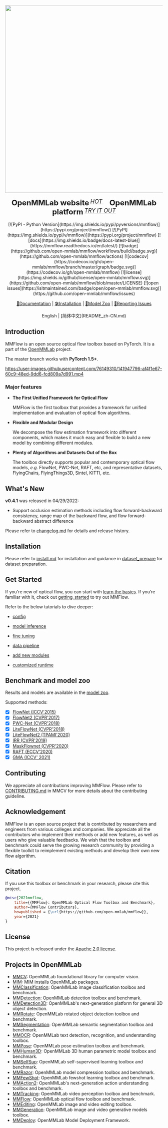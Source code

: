 <div align="center">
  <img src="resources/mmflow-logo.png" width="600"/>
    <div>&nbsp;</div>
  <div align="center">
    <b><font size="5">OpenMMLab website</font></b>
    <sup>
      <a href="https://openmmlab.com">
        <i><font size="4">HOT</font></i>
      </a>
    </sup>
    &nbsp;&nbsp;&nbsp;&nbsp;
    <b><font size="5">OpenMMLab platform</font></b>
    <sup>
      <a href="https://platform.openmmlab.com">
        <i><font size="4">TRY IT OUT</font></i>
      </a>
    </sup>
  </div>
  <div>&nbsp;</div>
  [![PyPI - Python Version](https://img.shields.io/pypi/pyversions/mmflow)](https://pypi.org/project/mmflow/)
  [![PyPI](https://img.shields.io/pypi/v/mmflow)](https://pypi.org/project/mmflow)
  [![docs](https://img.shields.io/badge/docs-latest-blue)](https://mmflow.readthedocs.io/en/latest/)
  [![badge](https://github.com/open-mmlab/mmflow/workflows/build/badge.svg)](https://github.com/open-mmlab/mmflow/actions)
  [![codecov](https://codecov.io/gh/open-mmlab/mmflow/branch/master/graph/badge.svg)](https://codecov.io/gh/open-mmlab/mmflow)
  [![license](https://img.shields.io/github/license/open-mmlab/mmflow.svg)](https://github.com/open-mmlab/mmflow/blob/master/LICENSE)
  [![open issues](https://isitmaintained.com/badge/open/open-mmlab/mmflow.svg)](https://github.com/open-mmlab/mmflow/issues)

[📘Documentation](https://mmflow.readthedocs.io/en/latest/) |
[🛠️Installation](https://mmflow.readthedocs.io/en/latest/install.html) |
[👀Model Zoo](https://mmflow.readthedocs.io/en/latest/model_zoo.html) |
[🤔Reporting Issues](https://mmflow.readthedocs.io/en/latest/issues/new/choose)

</div>

<div align="center">
English | [简体中文](README_zh-CN.md)
</div>

## Introduction

MMFlow is an open source optical flow toolbox based on PyTorch. It is a part of the [OpenMMLab](https://openmmlab.com/) project.

The master branch works with **PyTorch 1.5+**.

https://user-images.githubusercontent.com/76149310/141947796-af4f1e67-60c9-48ed-9dd6-fcd809a7d991.mp4

### Major features

- **The First Unified Framework for Optical Flow**

  MMFlow is the first toolbox that provides a framework for unified implementation and evaluation of optical flow algorithms.

- **Flexible and Modular Design**

  We decompose the flow estimation framework into different components,
  which makes it much easy and flexible to build a new model by combining different modules.

- **Plenty of Algorithms and Datasets Out of the Box**

  The toolbox directly supports popular and contemporary optical flow models, *e.g.* FlowNet, PWC-Net, RAFT, etc,
  and representative datasets, FlyingChairs, FlyingThings3D, Sintel, KITTI, etc.

## What's New

**v0.4.1** was released in 04/29/2022:

- Support occlusion estimation methods including flow forward-backward consistency, range map of the backward flow, and flow forward-backward abstract difference

Please refer to [changelog.md](docs/en/changelog.md) for details and release history.

## Installation

Please refer to [install.md](docs/en/install.md) for installation and
guidance in [dataset_prepare](docs/en/dataset_prepare.md) for dataset preparation.

## Get Started

If you're new of optical flow, you can start with [learn the basics](docs/en/intro.md). If you’re familiar with it, check out [getting_started](docs/en/getting_started.md) to try out MMFlow.

Refer to the below tutorials to dive deeper:

- [config](docs/en/tutorials/0_config.md)

- [model inference](docs/en/tutorials/1_inference.md)

- [fine tuning](docs/en/tutorials/2_finetune.md)

- [data pipeline](docs/en/tutorials/3_data_pipeline.md)

- [add new modules](docs/en/tutorials/4_new_modules.md)

- [customized runtime](docs/en/tutorials/5_customize_runtime.md)

## Benchmark and model zoo

Results and models are available in the [model zoo](docs/en/model_zoo.md).

Supported methods:

- [x] [FlowNet (ICCV'2015)](configs/flownet/README.md)
- [x] [FlowNet2 (CVPR'2017)](configs/flownet2/README.md)
- [x] [PWC-Net (CVPR'2018)](configs/pwcnet/README.md)
- [x] [LiteFlowNet (CVPR'2018)](configs/liteflownet/README.md)
- [x] [LiteFlowNet2 (TPAMI'2020)](configs/liteflownet2/README.md)
- [x] [IRR (CVPR'2019)](configs/irr/README.md)
- [x] [MaskFlownet (CVPR'2020)](configs/maskflownet/README.md)
- [x] [RAFT (ECCV'2020)](configs/raft/README.md)
- [x] [GMA (ICCV' 2021)](configs/gma/README.md)

## Contributing

We appreciate all contributions improving MMFlow. Please refer to [CONTRIBUTING.md](https://github.com/open-mmlab/mmcv/blob/master/CONTRIBUTING.md) in MMCV for more details about the contributing guideline.

## Acknowledgement

MMFlow is an open source project that is contributed by researchers and engineers from various colleges and companies. We appreciate all the contributors who implement their methods or add new features, as well as users who give valuable feedbacks.
We wish that the toolbox and benchmark could serve the growing research community by providing a flexible toolkit to reimplement existing methods and develop their own new flow algorithm.

## Citation

If you use this toolbox or benchmark in your research, please cite this project.

```BibTeX
@misc{2021mmflow,
    title={{MMFlow}: OpenMMLab Optical Flow Toolbox and Benchmark},
    author={MMFlow Contributors},
    howpublished = {\url{https://github.com/open-mmlab/mmflow}},
    year={2021}
}
```

## License

This project is released under the [Apache 2.0 license](LICENSE).

## Projects in OpenMMLab

- [MMCV](https://github.com/open-mmlab/mmcv): OpenMMLab foundational library for computer vision.
- [MIM](https://github.com/open-mmlab/mim): MIM installs OpenMMLab packages.
- [MMClassification](https://github.com/open-mmlab/mmclassification): OpenMMLab image classification toolbox and benchmark.
- [MMDetection](https://github.com/open-mmlab/mmdetection): OpenMMLab detection toolbox and benchmark.
- [MMDetection3D](https://github.com/open-mmlab/mmdetection3d): OpenMMLab's next-generation platform for general 3D object detection.
- [MMRotate](https://github.com/open-mmlab/mmrotate): OpenMMLab rotated object detection toolbox and benchmark.
- [MMSegmentation](https://github.com/open-mmlab/mmsegmentation): OpenMMLab semantic segmentation toolbox and benchmark.
- [MMOCR](https://github.com/open-mmlab/mmocr): OpenMMLab text detection, recognition, and understanding toolbox.
- [MMPose](https://github.com/open-mmlab/mmpose): OpenMMLab pose estimation toolbox and benchmark.
- [MMHuman3D](https://github.com/open-mmlab/mmhuman3d): OpenMMLab 3D human parametric model toolbox and benchmark.
- [MMSelfSup](https://github.com/open-mmlab/mmselfsup): OpenMMLab self-supervised learning toolbox and benchmark.
- [MMRazor](https://github.com/open-mmlab/mmrazor): OpenMMLab model compression toolbox and benchmark.
- [MMFewShot](https://github.com/open-mmlab/mmfewshot): OpenMMLab fewshot learning toolbox and benchmark.
- [MMAction2](https://github.com/open-mmlab/mmaction2): OpenMMLab's next-generation action understanding toolbox and benchmark.
- [MMTracking](https://github.com/open-mmlab/mmtracking): OpenMMLab video perception toolbox and benchmark.
- [MMFlow](https://github.com/open-mmlab/mmflow): OpenMMLab optical flow toolbox and benchmark.
- [MMEditing](https://github.com/open-mmlab/mmediting): OpenMMLab image and video editing toolbox.
- [MMGeneration](https://github.com/open-mmlab/mmgeneration): OpenMMLab image and video generative models toolbox.
- [MMDeploy](https://github.com/open-mmlab/mmdeploy): OpenMMLab Model Deployment Framework.
